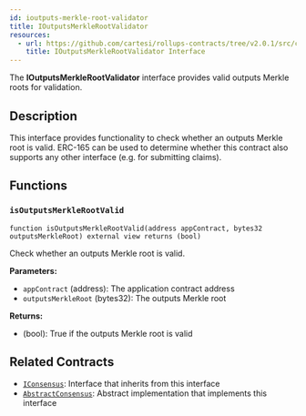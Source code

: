 ```yaml
---
id: ioutputs-merkle-root-validator
title: IOutputsMerkleRootValidator
resources:
  - url: https://github.com/cartesi/rollups-contracts/tree/v2.0.1/src/consensus/IOutputsMerkleRootValidator.sol
    title: IOutputsMerkleRootValidator Interface
---
```


The **IOutputsMerkleRootValidator** interface provides valid outputs Merkle roots for validation.

## Description

This interface provides functionality to check whether an outputs Merkle root is valid. ERC-165 can be used to determine whether this contract also supports any other interface (e.g. for submitting claims).

## Functions

### `isOutputsMerkleRootValid`
```solidity
function isOutputsMerkleRootValid(address appContract, bytes32 outputsMerkleRoot) external view returns (bool)
```

Check whether an outputs Merkle root is valid.

**Parameters:**
- `appContract` (address): The application contract address
- `outputsMerkleRoot` (bytes32): The outputs Merkle root

**Returns:**
- (bool): True if the outputs Merkle root is valid

## Related Contracts

- [`IConsensus`](./iconsensus.md): Interface that inherits from this interface
- [`AbstractConsensus`](./abstract-consensus.md): Abstract implementation that implements this interface 